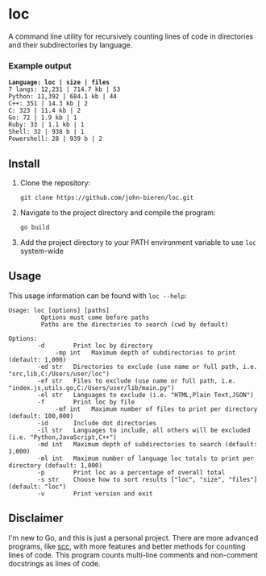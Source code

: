 # loc

A command line utility for recursively counting lines of code in directories and their subdirectories by language.

### Example output

<pre>
<code><b>Language: loc | size | files</b>
7 langs: 12,231 | 714.7 kb | 53
Python: 11,392 | 684.1 kb | 44
C++: 351 | 14.3 kb | 2
C: 323 | 11.4 kb | 2
Go: 72 | 1.9 kb | 1
Ruby: 33 | 1.1 kb | 1
Shell: 32 | 938 b | 1
Powershell: 28 | 939 b | 2
</code></pre>

## Install

1. Clone the repository:
    ```
    git clone https://github.com/john-bieren/loc.git
    ```
2. Navigate to the project directory and compile the program:
    ```
    go build
    ```
3. Add the project directory to your PATH environment variable to use `loc` system-wide

## Usage

This usage information can be found with `loc --help`:

```
Usage: loc [options] [paths]
         Options must come before paths
         Paths are the directories to search (cwd by default)

Options:
        -d        Print loc by directory
             -mp int   Maximum depth of subdirectories to print (default: 1,000)
        -ed str   Directories to exclude (use name or full path, i.e. "src,lib,C:/Users/user/loc")
        -ef str   Files to exclude (use name or full path, i.e. "index.js,utils.go,C:/Users/user/lib/main.py")
        -el str   Languages to exclude (i.e. "HTML,Plain Text,JSON")
        -f        Print loc by file
             -mf int   Maximum number of files to print per directory (default: 100,000)
        -id       Include dot directories
        -il str   Languages to include, all others will be excluded (i.e. "Python,JavaScript,C++")
        -md int   Maximum depth of subdirectories to search (default: 1,000)
        -ml int   Maximum number of language loc totals to print per directory (default: 1,000)
        -p        Print loc as a percentage of overall total
        -s str    Choose how to sort results ["loc", "size", "files"] (default: "loc")
        -v        Print version and exit
```

## Disclaimer

I'm new to Go, and this is just a personal project. There are more advanced programs, like [scc](https://github.com/boyter/scc), with more features and better methods for counting lines of code. This program counts multi-line comments and non-comment docstrings as lines of code.
